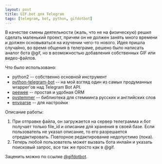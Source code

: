 ```yaml
---
layout: post
title: GIF.bot для Telegram
tags: [telegram, bot, python, gifdotbot]
---
```


В качестве смены деятельности (жаль, что не на физическую) решил сделать
маленький проект, причем он не должен занять много времени и должен основываться
на изучении чего-то нового. Идея пришла случайно, во время общения в телеграме,
решено было написать аналог бота @gif, но в возможностью добавления собственных
GIF или видео-файлов.

Что было использовано:
  * python2 -- собственно основной инструмент
  * [python-telegram-bot](https://github.com/python-telegram-bot/python-telegram-bot) -- на
    мой взгляд один из самых продуманных wrapper'ов над Telegram Bot API.
  * [peewee](https://github.com/coleifer/peewee) -- простая и удобная ORM
  * [pystemmer](https://github.com/snowballstem/pystemmer) -- библиотека для
    стемминга русских и английских слов
  * [envparse](https://github.com/rconradharris/envparse) -- для настройки

Описание работы:
  1. При отправке файла, он загружается на сервер телеграмма и бот получает
    только file_id и описание для хранения в своей базе. Если пользователь не
    указал описание, то его разрешается отредактировать. Повторное
    редактирование недопустимо (пока).
  2. Теперь любой пользователь может вызвать бота инлайн и указать поисковый
    запрос, все так же просто как в @gif.

Заценить можно по ссылке [@gifdotbot](https://t.me/gifdotbot).